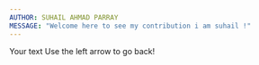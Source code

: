 ```yaml
---
AUTHOR: SUHAIL AHMAD PARRAY
MESSAGE: "Welcome here to see my contribution i am suhail !"
---
```

Your text
Use the left arrow to go back!
